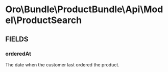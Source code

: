 # Oro\Bundle\ProductBundle\Api\Model\ProductSearch

## FIELDS

### orderedAt

The date when the customer last ordered the product.
